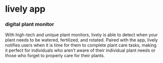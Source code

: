 # lively app
### digital plant monitor

With high-tech and unique plant monitors, lively is able to detect when your plant needs to be watered, fertilized, and rotated. Paired with the app, lively notifies users when it is time for them to complete plant care tasks, making it perfect for individuals who aren’t aware of their individual plant needs or those who forget to properly care for their plants. 
